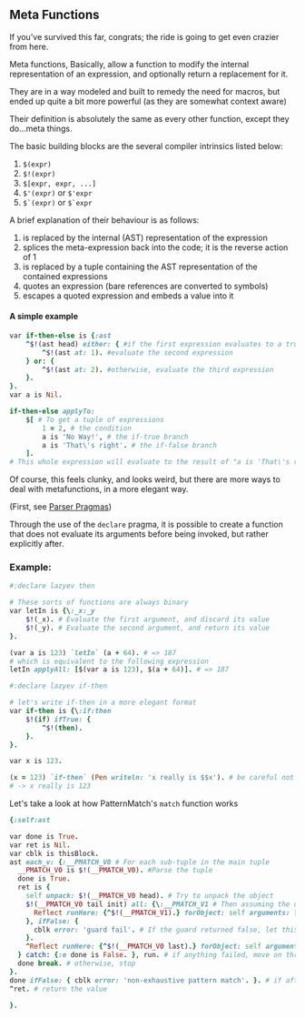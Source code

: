 ## Meta Functions

If you've survived this far, congrats; the ride is going to get even crazier from here.

Meta functions, Basically, allow a function to modify the internal representation of an expression, and optionally return a replacement for it.

They are in a way modeled and built to remedy the need for macros, but ended up quite a bit more powerful \(as they are somewhat context aware\)

Their definition is absolutely the same as every other function, except they do...meta things.

The basic building blocks are the several compiler intrinsics listed below:

1. `$(expr)`
2. `$!(expr)`
3. `$[expr, expr, ...]`
4. `$'(expr)` or `$'expr`
5. ``$`(expr)`` or ``$`expr``

A brief explanation of their behaviour is as follows:

1. is replaced by the internal \(AST\) representation of the expression
2. splices the meta-expression back into the code; it is the reverse action of 1 
3. is replaced by a tuple containing the AST representation of the contained expressions
4. quotes an expression \(bare references are converted to symbols\)
5. escapes a quoted expression and embeds a value into it

#### A simple example

```ruby
var if-then-else is {:ast 
    ^$!(ast head) either: { #if the first expression evaluates to a truthy value
        ^$!(ast at: 1). #evaluate the second expression
    } or: {
        ^$!(ast at: 2). #otherwise, evaluate the third expression
    }.
}.
var a is Nil.

if-then-else applyTo: 
    $[ # To get a tuple of expressions
        1 = 2, # the condition
        a is 'No Way!', # the if-true branch
        a is 'That\'s right'. # the if-false branch
    ].
# This whole expression will evaluate to the result of "a is 'That\'s right'", which is the string
```

Of course, this feels clunky, and looks weird, but there are more ways to deal with metafunctions, in a more elegant way.

\(First, see [Parser Pragmas](/parser-pragmas.mdci "read this first, pleeeeeeeeeease")\)

Through the use of the `declare` pragma, it is possible to create a function that does not evaluate its arguments before being invoked, but rather explicitly after.

### Example:

```ruby
#:declare lazyev then

# These sorts of functions are always binary
var letIn is {\:_x:_y
    $!(_x). # Evaluate the first argument, and discard its value
    $!(_y). # Evaluate the second argument, and return its value
}.

(var a is 123) `letIn` (a + 64). # => 187
# which is equivalent to the following expression
letIn applyAll: [$(var a is 123), $(a + 64)]. # => 187

#:declare lazyev if-then

# let's write if-then in a more elegant format
var if-then is {\:if:then
    $!(if) ifTrue: {
        ^$!(then).
    }.
}.

var x is 123.

(x = 123) `if-then` (Pen writeln: 'x really is $$x'). # be careful not to shadow `x' in the if-then definition
# -> x really is 123
```

Let's take a look at how PatternMatch's `match` function works

```ruby
{:self:ast

var done is True.
var ret is Nil.
var cblk is thisBlock.
ast each_v: {:__PMATCH_V0 # For each sub-tuple in the main tuple
  __PMATCH_V0 is $!(__PMATCH_V0). #Parse the tuple
  done is True.
  ret is {
    self unpack: $!(__PMATCH_V0 head). # Try to unpack the object
    $!(__PMATCH_V0 tail init) all: {\:__PMATCH_V1 # Then assuming the unpacking worked, check all the guards (if any)
      Reflect runHere: {^$!(__PMATCH_V1).} forObject: self arguments: [].
    }, ifFalse: {
      cblk error: 'guard fail'. # If the guard returned false, let this pmatch fail
    }.
    ^Reflect runHere: {^$!(__PMATCH_V0 last).} forObject: self arguments: []. # Assuming everything went well, run the last expression
  } catch: {:e done is False. }, run. # if anything failed, move on through the tuple
  done break. # otherwise, stop
}.
done ifFalse: { cblk error: 'non-exhaustive pattern match'. }. # if after going through the whole list, we didn't find a suitable match, raise an exception
^ret. # return the value

}.
```

